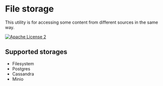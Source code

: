 # File storage
This utility is for accessing some content from different sources in the same way.

[![Apache License 2](https://img.shields.io/hexpm/l/plug.svg?style=flat)](http://www.apache.org/licenses/LICENSE-2.0)

## Supported storages

- Filesystem
- Postgres
- Cassandra
- Minio
